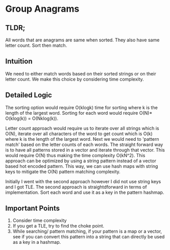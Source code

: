 <h1>Group Anagrams</h1>
<h2>TLDR;</h2>
All words that are anagrams are same when sorted. They also have same letter count. Sort then match.

<h2>Intuition</h2>
We need to either match words based on their sorted strings or on their letter count. We make this choice by considering time complexity. 

<h2>Detailed Logic</h2>
The sorting option would require O(klogk) time for sorting where k is the length of the largest word. Sorting for each word would require O(N)* O(klog(k)) = O(Nklog(k)). 

Letter count approach would require us to iterate over all strings which is O(N), iterate over all characters of the word to get count which is O(k) where k is the length of the largest word. Next we would need to 'pattern match' based on the letter counts of each words. The straight forward way is to have all patterns stored in a vector and iterate through that vector. This would require O(N) thus making the time complexity O(kN^2). This approach can be optimized by using a string pattern instead of a vector based hot encoded pattern. This way, we can use hash maps with string keys to mitigate the O(N) pattern matching complexity.

Initially I went with the second approach however I did not use string keys and I got TLE. The second approach is straightdforward in terms of implementation. Sort each word and use it as a key in the pattern hashmap.


<h2>Important Points</h2>
<ol>
<li>Consider time complexity</li>
<li>If you get a TLE, try to find the choke point.</li>
<li>While searching/ pattern matching, if your pattern is a map or a vector, see if you can convert this pattern into a string that can directly be used as a key in a hashmap.</li>
</ol>
